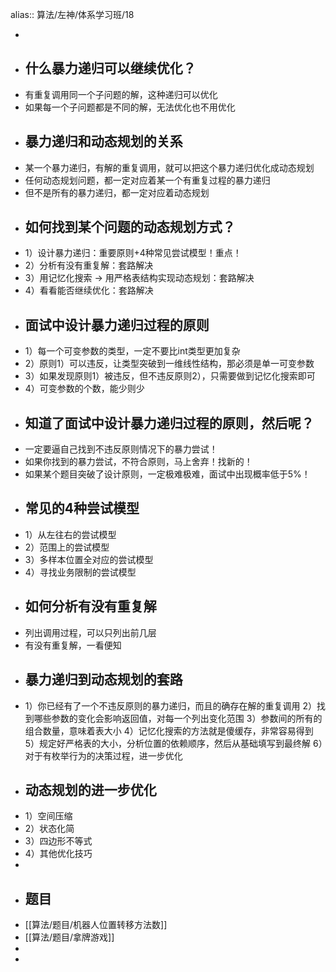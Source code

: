 alias:: 算法/左神/体系学习班/18

-
- ## 什么暴力递归可以继续优化？
- 有重复调用同一个子问题的解，这种递归可以优化
- 如果每一个子问题都是不同的解，无法优化也不用优化
- ## 暴力递归和动态规划的关系
- 某一个暴力递归，有解的重复调用，就可以把这个暴力递归优化成动态规划
- 任何动态规划问题，都一定对应着某一个有重复过程的暴力递归
- 但不是所有的暴力递归，都一定对应着动态规划
- ## 如何找到某个问题的动态规划方式？
- 1）设计暴力递归：重要原则+4种常见尝试模型！重点！
- 2）分析有没有重复解：套路解决
- 3）用记忆化搜索 -> 用严格表结构实现动态规划：套路解决
- 4）看看能否继续优化：套路解决
- ## 面试中设计暴力递归过程的原则
- 1）每一个可变参数的类型，一定不要比int类型更加复杂
- 2）原则1）可以违反，让类型突破到一维线性结构，那必须是单一可变参数
- 3）如果发现原则1）被违反，但不违反原则2），只需要做到记忆化搜索即可
- 4）可变参数的个数，能少则少
- ## 知道了面试中设计暴力递归过程的原则，然后呢？
- 一定要逼自己找到不违反原则情况下的暴力尝试！
- 如果你找到的暴力尝试，不符合原则，马上舍弃！找新的！
- 如果某个题目突破了设计原则，一定极难极难，面试中出现概率低于5%！
- ## 常见的4种尝试模型
- 1）从左往右的尝试模型
- 2）范围上的尝试模型
- 3）多样本位置全对应的尝试模型
- 4）寻找业务限制的尝试模型
- ## 如何分析有没有重复解
- 列出调用过程，可以只列出前几层
- 有没有重复解，一看便知
- ## 暴力递归到动态规划的套路
- 1）你已经有了一个不违反原则的暴力递归，而且的确存在解的重复调用
  2）找到哪些参数的变化会影响返回值，对每一个列出变化范围
  3）参数间的所有的组合数量，意味着表大小
  4）记忆化搜索的方法就是傻缓存，非常容易得到
  5）规定好严格表的大小，分析位置的依赖顺序，然后从基础填写到最终解
  6）对于有枚举行为的决策过程，进一步优化
- ## 动态规划的进一步优化
- 1）空间压缩
- 2）状态化简
- 3）四边形不等式
- 4）其他优化技巧
-
- ## 题目
- [[算法/题目/机器人位置转移方法数]]
- [[算法/题目/拿牌游戏]]
-
-